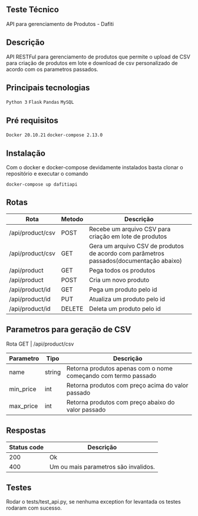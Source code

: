 ## Teste Técnico
API para gerenciamento de Produtos - Dafiti
## Descrição
API RESTFul para gerenciamento de produtos que permite o upload de CSV para criação de produtos em lote e
download de csv personalizado de acordo com os parametros passados.
## Principais tecnologias
````Python 3````
````Flask````
````Pandas````
````MySQL````

## Pré requisitos
````Docker 20.10.21````
````docker-compose 2.13.0````

## Instalação
Com o docker e docker-compose devidamente instalados basta clonar o repositório e executar o comando
````
docker-compose up dafitiapi
````

## Rotas

| Rota             | Metodo | Descrição                                                                              |
|------------------|--------|----------------------------------------------------------------------------------------|
| /api/product/csv | POST   | Recebe um arquivo CSV para criação em lote de produtos                                 |
| /api/product/csv | GET    | Gera um arquivo CSV de produtos de acordo com parâmetros passados(documentação abaixo) |
| /api/product     | GET    | Pega todos os produtos                                                                 |
| /api/product     | POST   | Cria um novo produto                                                                   |
| /api/product/id  | GET    | Pega um produto pelo id                                                                |
| /api/product/id  | PUT    | Atualiza um produto pelo id                                                            |
| /api/product/id  | DELETE | Deleta um produto pelo id                                                              |

## Parametros para geração de CSV

Rota GET | /api/product/csv

| Parametro   | Tipo   | Descrição                                                      |                                                                
|-------------|--------|----------------------------------------------------------------|
| name        | string | Retorna produtos apenas com o nome começando com termo passado |
| min_price   | int    | Retorna produtos com preço acima do valor passado              |
| max_price   | int    | Retorna produtos com preço abaixo do valor passado             |

## Respostas

| Status code | Descrição                            |
|-------------|--------------------------------------|
| 200         | Ok                                   |
| 400         | Um ou mais parametros são invalidos. |


## Testes

Rodar o tests/test_api.py, se nenhuma exception for levantada os testes rodaram com sucesso.